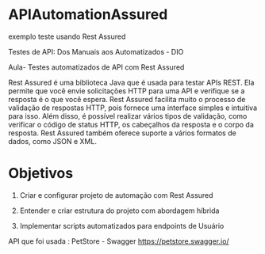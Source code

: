 # APIAutomationAssured

exemplo teste usando Rest Assured

Testes de API: Dos Manuais aos Automatizados - DIO

Aula- Testes automatizados de API com Rest Assured

Rest Assured é uma biblioteca Java que é usada para testar APIs REST. Ela permite que você envie solicitações HTTP para uma API e 
verifique se a resposta é o que você espera. Rest Assured facilita muito o processo de validação de respostas HTTP, pois fornece uma interface simples e 
intuitiva para isso. Além disso, é possível realizar vários tipos de validação, como verificar o código de status HTTP, 
os cabeçalhos da resposta e o corpo da resposta. Rest Assured também oferece suporte a vários formatos de dados, como JSON e XML.

# Objetivos

1. Criar e configurar projeto de automação com Rest Assured 

2. Entender e criar estrutura do projeto com abordagem híbrida 

3. Implementar scripts automatizados para endpoints de Usuário

API que foi usada : PetStore - Swagger https://petstore.swagger.io/
